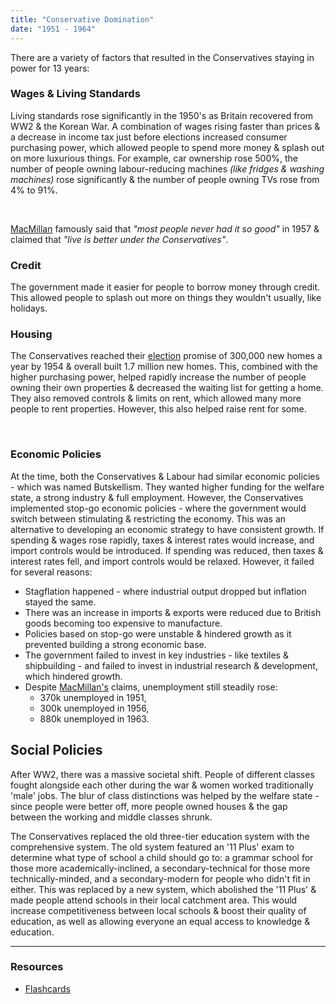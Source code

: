 ```yaml
---
title: "Conservative Domination"
date: "1951 - 1964"
---
```


There are a variety of factors that resulted in the Conservatives staying in power for 13 years:

<div class="dual">

<div>

<h3 id="living-standards">Wages & Living Standards</h3>

Living standards rose significantly in the 1950's as Britain recovered from WW2 & the Korean War. A combination of wages rising faster than prices & a decrease in income tax just before elections increased consumer purchasing power, which allowed people to spend more money & splash out on more luxurious things. For example, car ownership rose 500%, the number of people owning labour-reducing machines *(like fridges & washing machines)* rose significantly & the number of people owning TVs rose from 4% to 91%.

<br />

[MacMillan](/history/britain/51-64-conservatives-leaders#macmillan) famously said that *"most people never had it so good"* in 1957 & claimed that *"live is better under the Conservatives"*.

</div>
<div>

### Credit
The government made it easier for people to borrow money through credit. This allowed people to splash out more on things they wouldn't usually, like holidays.

### Housing
The Conservatives reached their [election](/history/britain/51-election) promise of 300,000 new homes a year by 1954 & overall built 1.7 million new homes. This, combined with the higher purchasing power, helped rapidly increase the number of people owning their own properties & decreased the waiting list for getting a home. They also removed controls & limits on rent, which allowed many more people to rent properties. However, this also helped raise rent for some.

</div>

</div>

<br />

<h3 id="economy">Economic Policies</h3>

At the time, both the Conservatives & Labour had similar economic policies - which was named Butskellism. They wanted higher funding for the welfare state, a strong industry & full employment. However, the Conservatives implemented stop-go economic policies - where the government would switch between stimulating & restricting the economy. This was an alternative to developing an economic strategy to have consistent growth. If spending & wages rose rapidly, taxes & interest rates would increase, and import controls would be introduced. If spending was reduced, then taxes & interest rates fell, and import controls would be relaxed. However, it failed for several reasons:

- Stagflation happened - where industrial output dropped but inflation stayed the same.
- There was an increase in imports & exports were reduced due to British goods becoming too expensive to manufacture.
- Policies based on stop-go were unstable & hindered growth as it prevented building a strong economic base.
- The government failed to invest in key industries - like textiles & shipbuilding - and failed to invest in industrial research & development, which hindered growth.
- Despite [MacMillan's](/history/britain/51-64-conservatives-leaders#macmillan) claims, unemployment still steadily rose:
    - 370k unemployed in 1951,
    - 300k unemployed in 1956,
    - 880k unemployed in 1963.

<h2 id="social">Social Policies</h2>
After WW2, there was a massive societal shift. People of different classes fought alongside each other during the war & women worked traditionally 'male' jobs. The blur of class distinctions was helped by the welfare state - since people were better off, more people owned houses & the gap between the working and middle classes shrunk.

<br />

The Conservatives replaced the old three-tier education system with the comprehensive system. The old system featured an '11 Plus' exam to determine what type of school a child should go to: a grammar school for those more academically-inclined, a secondary-technical for those more technically-minded, and a secondary-modern for people who didn't fit in either. This was replaced by a new system, which abolished the '11 Plus' & made people attend schools in their local catchment area. This would increase competitiveness between local schools & boost their quality of education, as well as allowing everyone an equal access to knowledge & education.

---

### Resources

- [Flashcards](/flashcards_britain_51-64-conservatives-domination.pdf)